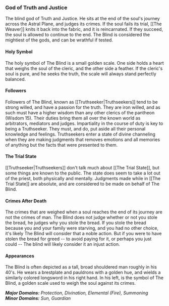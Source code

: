 ### God of Truth and Justice

The blind god of Truth and Justice. He sits at the end of the soul's journey across the Astral Plane, and judges its crimes. If the soul fails its trial, [[The Weaver]] knits it back into the fabric, and it is reincarnated. If they succeed, the soul is allowed to continue to the end. The Blind is considered the mightiest of the gods, and can be wrathful if tested.

#### Holy Symbol

The holy symbol of The Blind is a small golden scale. One side holds a heart that weighs the soul of the cleric, and the other side a feather. If the cleric's soul is pure, and he seeks the truth, the scale will always stand perfectly balanced.

#### Followers

Followers of The Blind, known as [[Truthseeker|Truthseekers]] tend to be strong willed, and have a passion for the truth. They are iron willed, and as such must have a higher wisdom than any other clerics of the pantheon (Wisdom 15). Their duties bring them all over the known world as arbitrators, mediators and judges. Impartiality in the course of duty is key to being a Truthseeker. They must, and do, put aside all their personal knowledge and feelings. Truthseekers enter a state of divine channeling when they are making judgments that removes emotions and all memories of anything but the facts that were presented to them.

#### The Trial State

[[Truthseeker|Truthseekers]] don't talk much about [[The Trial State]], but some things are known to the public. The state does seem to take a lot out of the priest, both physically and mentally. Judgments made while in [[The Trial State]] are absolute, and are considered to be made on behalf of The Blind.

#### Crimes After Death

The crimes that are weighed when a soul reaches the end of its journey are not the crimes of man. The Blind does not judge whether or not you stole the bread, he judges why you stole the bread. If you stole the bread because you and your family were starving, and you had no other choice, it's likely The Blind will consider that a noble action. But if you were to have stolen the bread for greed -- to avoid paying for it, or perhaps you just could -- The blind will likely consider it an injust action.

#### Appearances

The Blind is often depicted as a tall, broad shouldered man roughly in his 40's. He wears a brestplate and pauldrons with a golden hue, and wields a similarly colored longsword in his right hand. In his left, is the symbol of The Blind, a golden scale used to weigh the soul against its crimes.

_**Major Domains:** Protection, Divination, Elemental (Fire), Summoning_  
_**Minor Domains:** Sun, Guardian_